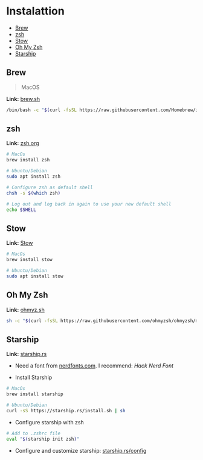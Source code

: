 # Instalattion

<!-- START doctoc generated TOC please keep comment here to allow auto update -->
<!-- DON'T EDIT THIS SECTION, INSTEAD RE-RUN doctoc TO UPDATE -->

- [Brew](#brew)
- [zsh](#zsh)
- [Stow](#stow)
- [Oh My Zsh](#oh-my-zsh)
- [Starship](#starship)

<!-- END doctoc generated TOC please keep comment here to allow auto update -->

## Brew

> MacOS

**Link:** [brew.sh](https://brew.sh/)

```bash
/bin/bash -c "$(curl -fsSL https://raw.githubusercontent.com/Homebrew/install/HEAD/install.sh)"
```

## zsh

**Link:** [zsh.org](https://www.zsh.org/)

```bash
# MacOs
brew install zsh

# Ubuntu/Debian
sudo apt install zsh

# Configure zsh as default shell
chsh -s $(which zsh)

# Log out and log back in again to use your new default shell
echo $SHELL
```

## Stow

**Link:** [Stow](https://www.gnu.org/software/stow/)

```bash
# MacOs
brew install stow

# Ubuntu/Debian
sudo apt install stow
```

## Oh My Zsh

**Link:** [ohmyz.sh](https://ohmyz.sh/)

```bash
sh -c "$(curl -fsSL https://raw.githubusercontent.com/ohmyzsh/ohmyzsh/master/tools/install.sh)"
```

## Starship

**Link:** [starship.rs](https://starship.rs/)

- Need a font from [nerdfonts.com](https://www.nerdfonts.com/). I recommend: _Hack Nerd Font_

- Install Starship

```bash
# MacOs
brew install starship

# Ubuntu/Debian
curl -sS https://starship.rs/install.sh | sh
```

- Configure starship with zsh

```bash
# Add to .zshrc file
eval "$(starship init zsh)"
```

- Configure and customize starship: [starship.rs/config](https://starship.rs/config/)
